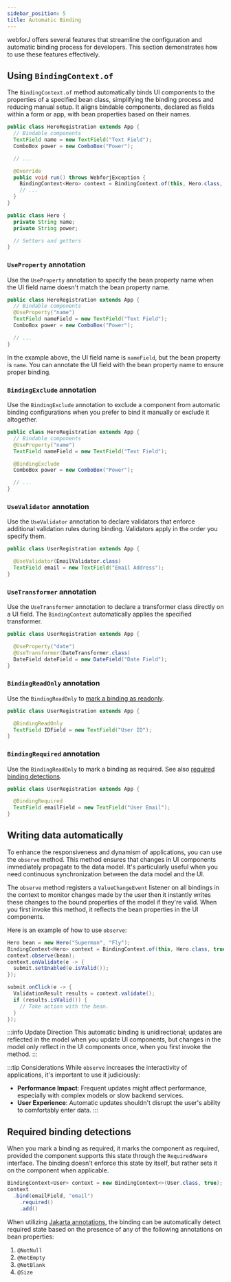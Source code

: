 ```yaml
---
sidebar_position: 5
title: Automatic Binding
---
```


webforJ offers several features that streamline the configuration and automatic binding process for developers. This section demonstrates how to use these features effectively.

## Using `BindingContext.of`

The `BindingContext.of` method automatically binds UI components to the properties of a specified bean class, simplifying the binding process and reducing manual setup. It aligns bindable components, declared as fields within a form or app, with bean properties based on their names.

```java
public class HeroRegistration extends App {
  // Bindable components
  TextField name = new TextField("Text Field");
  ComboBox power = new ComboBox("Power");

  // ...

  @Override
  public void run() throws WebforjException {
    BindingContext<Hero> context = BindingContext.of(this, Hero.class, true);
    // ...
  }
}
```

```java
public class Hero {
  private String name;
  private String power;

  // Setters and getters
}
```

### `UseProperty` annotation

Use the `UseProperty` annotation to specify the bean property name when the UI field name doesn't match the bean property name.

```java
public class HeroRegistration extends App {
  // Bindable components
  @UseProperty("name")
  TextField nameField = new TextField("Text Field");
  ComboBox power = new ComboBox("Power");

  // ...
}
```

In the example above, the UI field name is `nameField`, but the bean property is `name`. You can annotate the UI field with the bean property name to ensure proper binding.

### `BindingExclude` annotation

Use the `BindingExclude` annotation to exclude a component from automatic binding configurations when you prefer to bind it manually or exclude it altogether.

```java
public class HeroRegistration extends App {
  // Bindable components
  @UseProperty("name")
  TextField nameField = new TextField("Text Field");

  @BindingExclude
  ComboBox power = new ComboBox("Power");

  // ...
}
```

### `UseValidator` annotation

Use the `UseValidator` annotation to declare validators that enforce additional validation rules during binding. Validators apply in the order you specify them.

```java
public class UserRegistration extends App {

  @UseValidator(EmailValidator.class)
  TextField email = new TextField("Email Address");
}
```

### `UseTransformer` annotation

Use the `UseTransformer` annotation to declare a transformer class directly on a UI field. The `BindingContext` automatically applies the specified transformer.

```java
public class UserRegistration extends App {

  @UseProperty("date")
  @UseTransformer(DateTransformer.class)
  DateField dateField = new DateField("Date Field");
}
```

### `BindingReadOnly` annotation

Use the `BindingReadOnly` to [mark a binding as readonly](./bindings/#configuring-readonly-bindings).

```java
public class UserRegistration extends App {

  @BindingReadOnly
  TextField IDField = new TextField("User ID");
}
```

### `BindingRequired` annotation

Use the `BindingReadOnly` to mark a binding as required. See also [required binding detections](#required-binding-detections).


```java
public class UserRegistration extends App {

  @BindingRequired
  TextField emailField = new TextField("User Email");
}
```

## Writing data automatically

To enhance the responsiveness and dynamism of applications, you can use the `observe` method. This method ensures that changes in UI components immediately propagate to the data model. It's particularly useful when you need continuous synchronization between the data model and the UI.

The `observe` method registers a `ValueChangeEvent` listener on all bindings in the context to monitor changes made by the user then it instantly writes these changes to the bound properties of the model if they're valid. When you first invoke this method, it reflects the bean properties in the UI components.

Here is an example of how to use `observe`:

```java
Hero bean = new Hero("Superman", "Fly");
BindingContext<Hero> context = BindingContext.of(this, Hero.class, true);
context.observe(bean);
context.onValidate(e -> {
  submit.setEnabled(e.isValid());
});

submit.onClick(e -> {
  ValidationResult results = context.validate();
  if (results.isValid()) {
    // Take action with the bean.
  }
});
```

:::info Update Direction
This automatic binding is unidirectional; updates are reflected in the model when you update UI components, but changes in the model only reflect in the UI components once, when you first invoke the method.
:::

:::tip Considerations
While `observe` increases the interactivity of applications, it's important to use it judiciously:

- **Performance Impact**: Frequent updates might affect performance, especially with complex models or slow backend services.
- **User Experience**: Automatic updates shouldn't disrupt the user's ability to comfortably enter data.
:::


## Required binding detections

When you mark a binding as required, it marks the component as required, provided the component supports this state through the `RequiredAware` interface. The binding doesn't enforce this state by itself, but rather sets it on the component when applicable.

```java
BindingContext<User> context = new BindingContext<>(User.class, true);
context
  .bind(emailField, "email")
    .required()
    .add()
```

 When utilizing [Jakarta annotations](./validation/jakarta-validation.md), the binding can be automatically detect required state based on the presence of any of the following annotations on bean properties:

1. `@NotNull` 
2. `@NotEmpty` 
3. `@NotBlank`
4. `@Size`